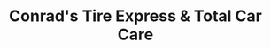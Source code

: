 ---
title: "Conrad's Tire Express & Total Car Care"
url: /strongsville/conrads-tire-express-und-total-car-care/
shop: Autowerkstatt
---